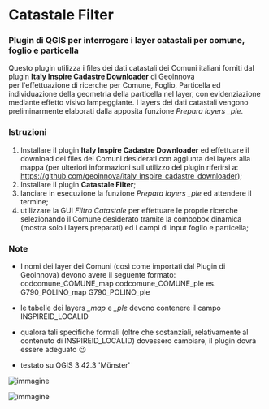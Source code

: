 # Catastale Filter
### Plugin di QGIS per interrogare i layer catastali per comune, foglio e particella

Questo plugin utilizza i files dei dati catastali dei Comuni italiani forniti 
dal plugin **Italy Inspire Cadastre Downloader** di Geoinnova  
per l'effettuazione di ricerche per Comune, Foglio, Particella ed individuazione della geometria
della particella nel layer, con evidenziazione mediante effetto visivo lampeggiante. 
I layers dei dati catastali vengono preliminarmente elaborati dalla apposita funzione *Prepara layers _ple*.

### Istruzioni
1) Installare il plugin **Italy Inspire Cadastre Downloader** ed effettuare il download dei files dei Comuni desiderati con aggiunta dei layers alla mappa (per ulteriori informazioni sull'utilizzo del plugin riferirsi a: https://github.com/geoinnova/italy_inspire_cadastre_downloader);
2) Installare il plugin **Catastale Filter**;
3) lanciare in esecuzione la funzione *Prepara layers _ple* ed attendere il termine;
4) utilizzare la GUI *Filtro Catastale* per effettuare le proprie ricerche selezionando il Comune desiderato tramite la combobox dinamica (mostra solo i layers preparati) ed i campi di input foglio e particella;

### Note
- I nomi dei layer dei Comuni (così come importati dal Plugin di Geoinnova) devono avere il seguente formato:
  codcomune_COMUNE_map
  codcomune_COMUNE_ple
  es.
  G790_POLINO_map
  G790_POLINO_ple

- le tabelle dei layers *_map* e *_ple* devono contenere il campo INSPIREID_LOCALID
- qualora tali specifiche formali (oltre che sostanziali, relativamente al contenuto di INSPIREID_LOCALID) dovessero cambiare, il plugin dovrà essere adeguato 😉
- testato su QGIS 3.42.3 'Münster'
  
![immagine](https://github.com/user-attachments/assets/642a3411-17a5-490a-90f1-dc35d1e9239e)

![immagine](https://github.com/user-attachments/assets/100bd255-75bd-401a-a83d-3580db2232a1)



  
